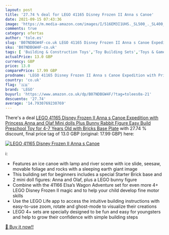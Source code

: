 ```yaml
---
layout: post
title: '27.74 % deal for LEGO 41165 Disney Frozen II Anna s Canoe'
date: 2021-09-15 07:43:36
image: 'https://m.media-amazon.com/images/I/516EM3I1UHS._SL500_._SL400_.jpg'
comments: true
category: ofertas
author: 'tole.es'
slug: 'B07NDBGW4F-co.uk LEGO 41165 Disney Frozen II Anna s Canoe Expedition...'
sku: 'B07NDBGW4F-co.uk'
tags: [ 'Building & Construction Toys','Toy Building Sets','Toys & Games','Toys Store','lego', ]
actualPrice: 13.0 GBP
currency: GBP
price: 13.0
comparePrice: 17.99 GBP
prodname: 'LEGO 41165 Disney Frozen II Anna s Canoe Expedition with Princess Anna and Olaf Mini dolls  Plus Bunny Rabbit Figure  Easy Build Preschool Toy for 4-7 Years Old with Bricks Base Plate'
country: 'co.uk'
flag: '🇬🇧'
brand: 'LEGO'
buyurl: 'https://www.amazon.co.uk/dp/B07NDBGW4F/?tag=tolees0a-21'
descuento: '27.74'
average: '14.7930769230769'
---
```


There's a deal [LEGO 41165 Disney Frozen II Anna s Canoe Expedition with Princess Anna and Olaf Mini dolls  Plus Bunny Rabbit Figure  Easy Build Preschool Toy for 4-7 Years Old with Bricks Base Plate](https://www.amazon.co.uk/dp/B07NDBGW4F/?tag=tolees0a-21)  with  27.74 % discount, final price tag of  13.0 GBP (original: 17.99 GBP) here:

[![LEGO 41165 Disney Frozen II Anna s Canoe](https://m.media-amazon.com/images/I/516EM3I1UHS._SL500_._SL400_.jpg)](https://www.amazon.co.uk/dp/B07NDBGW4F/?tag=tolees0a-21)

ℹ️:

- Features an ice canoe with lamp and river scene with ice slide, seesaw, movable foliage and rocks with a sleeping earth giant image
- This building set for beginners includes a special Starter Brick base and 2 mini doll figures: Anna and Olaf, plus a LEGO bunny figure
- Combine with the 41166 Elsa’s Wagon Adventure set for even more 4+ LEGO Disney Frozen II magic and to help your child develop fine motor skills
- Use the LEGO Life app to access the intuitive building instructions with easy-to-use zoom, rotate and ghost-mode to visualize their creations
- LEGO 4+ sets are specially designed to be fun and easy for youngsters and help to grow their confidence with simple building steps

[🛒 Buy it now!!](https://www.amazon.co.uk/dp/B07NDBGW4F/?tag=tolees0a-21)
